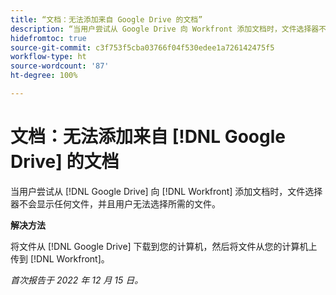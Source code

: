 ```yaml
---
title: “文档：无法添加来自 Google Drive 的文档”
description: “当用户尝试从 Google Drive 向 Workfront 添加文档时，文件选择器不会显示任何文件，并且用户无法选择所需的文件。”
hidefromtoc: true
source-git-commit: c3f753f5cba03766f04f530edee1a726142475f5
workflow-type: ht
source-wordcount: '87'
ht-degree: 100%

---
```



# 文档：无法添加来自 [!DNL Google Drive] 的文档

<!--On WF and WFP TOCs-->

当用户尝试从 [!DNL Google Drive] 向 [!DNL Workfront] 添加文档时，文件选择器不会显示任何文件，并且用户无法选择所需的文件。

**解决方法**

将文件从 [!DNL Google Drive] 下载到您的计算机，然后将文件从您的计算机上传到 [!DNL Workfront]。

_首次报告于 2022 年 12 月 15 日。_

